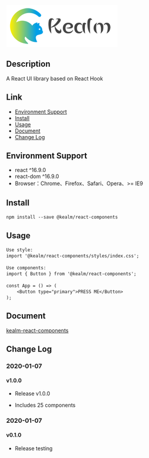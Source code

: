 ![logo](./logo.png "Kealm React Components")

## Description

A React UI library based on React Hook

## Link

- <a href="#doc_1">Environment Support</a>
- <a href="#doc_2">Install</a>
- <a href="#doc_3">Usage</a>
- <a href="#doc_4">Document</a>
- <a href="#doc_5">Change Log</a>

<h2 id="doc_1">Environment Support</h2>

- react ^16.9.0
- react-dom ^16.9.0
- Browser：Chrome、Firefox、Safari、Opera、>= IE9

<h2 id="doc_2">Install</h2>

    npm install --save @kealm/react-components
    
<h2 id="doc_3">Usage</h2>

    Use style:
    import '@kealm/react-components/styles/index.css';
    
    Use components:
    import { Button } from '@kealm/react-components';
     
    const App = () => (
        <Button type="primary">PRESS ME</Button>
    );
    
<h2 id="doc_4">Document</h2>

[kealm-react-components](https://karmiy.github.io/kealm-react-components/dist/index.html)

<h2 id="doc_5">Change Log</h2>

### 2020-01-07

#### v1.0.0

- Release v1.0.0

- Includes 25 components

### 2020-01-07

#### v0.1.0

- Release testing
    

